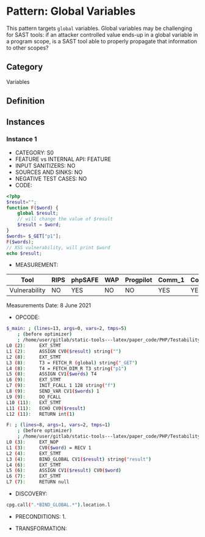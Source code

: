 # Pattern: Global Variables
This pattern targets `global` variables. Global variables may be challenging for SAST tools: if an attacker controlled value ends-up in a global variable in a program scope, is a SAST tool able to properly propagate that information to other scopes?

## Category

Variables

## Definition

## Instances

### Instance 1

- CATEGORY: S0
- FEATURE vs INTERNAL API: FEATURE
- INPUT SANITIZERS:  NO
- SOURCES AND SINKS: NO 
- NEGATIVE TEST CASES: NO
- CODE:

```php
<?php
$result="";
function F($word) {
    global $result;
    // will change the value of $result
    $result = $word;
}
$words= $_GET["p1"];
F($words);
// XSS vulnerability, will print $word
echo $result;
```

- MEASUREMENT:

| Tool   | RIPS | phpSAFE | WAP | Progpilot | Comm_1 | Comm_2 | Correct |
| ----   | ---- | ---- | ---- | ---- | ---- | ---- | ---- |
| Vulnerability | NO | YES | NO | NO | YES | YES | YES |
Measurements Date: 8 June 2021

- OPCODE:

```bash
$_main: ; (lines=13, args=0, vars=2, tmps=5)
    ; (before optimizer)
    ; /home/user/gitlab/static-tools---latex/paper_code/PHP/Testability_Patterns/3_global_variables/3_global_variables.php:1-11
L0 (2):     EXT_STMT
L1 (2):     ASSIGN CV0($result) string("")
L2 (8):     EXT_STMT
L3 (8):     T3 = FETCH_R (global) string("_GET")
L4 (8):     T4 = FETCH_DIM_R T3 string("p1")
L5 (8):     ASSIGN CV1($words) T4
L6 (9):     EXT_STMT
L7 (9):     INIT_FCALL 1 128 string("f")
L8 (9):     SEND_VAR CV1($words) 1
L9 (9):     DO_FCALL
L10 (11):   EXT_STMT
L11 (11):   ECHO CV0($result)
L12 (11):   RETURN int(1)

F: ; (lines=8, args=1, vars=2, tmps=1)
    ; (before optimizer)
    ; /home/user/gitlab/static-tools---latex/paper_code/PHP/Testability_Patterns/3_global_variables/3_global_variables.php:3-7
L0 (3):     EXT_NOP
L1 (3):     CV0($word) = RECV 1
L2 (4):     EXT_STMT
L3 (4):     BIND_GLOBAL CV1($result) string("result")
L4 (6):     EXT_STMT
L5 (6):     ASSIGN CV1($result) CV0($word)
L6 (7):     EXT_STMT
L7 (7):     RETURN null
```

- DISCOVERY:

```bash
cpg.call(".*BIND_GLOBAL.*").location.l
```

- PRECONDITIONS:
   1.

- TRANSFORMATION: 

```

```


